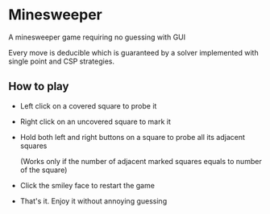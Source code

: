 # Minesweeper
A minesweeper game requiring no guessing with GUI

Every move is deducible which is guaranteed by a solver implemented with single point and CSP strategies.

## How to play

* Left click on a covered square to probe it

* Right click on an uncovered square to mark it

* Hold both left and right buttons on a square to probe all its adjacent squares

  (Works only if the number of adjacent marked squares equals to number of the square)
  
* Click the smiley face to restart the game

* That's it. Enjoy it without annoying guessing
